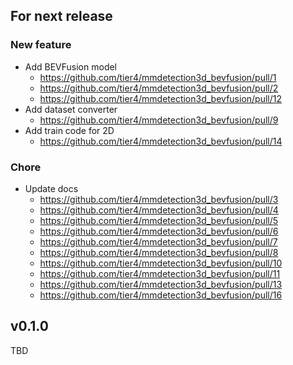 ## For next release
### New feature

- Add BEVFusion model
  - https://github.com/tier4/mmdetection3d_bevfusion/pull/1
  - https://github.com/tier4/mmdetection3d_bevfusion/pull/2
  - https://github.com/tier4/mmdetection3d_bevfusion/pull/12
- Add dataset converter
  - https://github.com/tier4/mmdetection3d_bevfusion/pull/9
- Add train code for 2D
  - https://github.com/tier4/mmdetection3d_bevfusion/pull/14

### Chore

- Update docs
  - https://github.com/tier4/mmdetection3d_bevfusion/pull/3
  - https://github.com/tier4/mmdetection3d_bevfusion/pull/4
  - https://github.com/tier4/mmdetection3d_bevfusion/pull/5
  - https://github.com/tier4/mmdetection3d_bevfusion/pull/6
  - https://github.com/tier4/mmdetection3d_bevfusion/pull/7
  - https://github.com/tier4/mmdetection3d_bevfusion/pull/8
  - https://github.com/tier4/mmdetection3d_bevfusion/pull/10
  - https://github.com/tier4/mmdetection3d_bevfusion/pull/11
  - https://github.com/tier4/mmdetection3d_bevfusion/pull/13
  - https://github.com/tier4/mmdetection3d_bevfusion/pull/16

## v0.1.0

TBD
